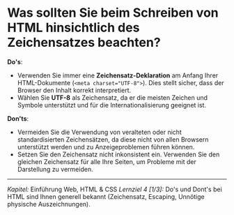 # Was sollten Sie beim Schreiben von HTML hinsichtlich des Zeichensatzes beachten?

**Do's**:
- Verwenden Sie immer eine **Zeichensatz-Deklaration** am Anfang Ihrer HTML-Dokumente (`<meta charset="UTF-8">`). Dies stellt sicher, dass der Browser den Inhalt korrekt interpretiert.
- Wählen Sie **UTF-8** als Zeichensatz, da er die meisten Zeichen und Symbole unterstützt und für die Internationalisierung geeignet ist.

**Don'ts**:
- Vermeiden Sie die Verwendung von veralteten oder nicht standardisierten Zeichensätzen, da diese nicht von allen Browsern unterstützt werden und zu Anzeigeproblemen führen können.
- Setzen Sie den Zeichensatz nicht inkonsistent ein. Verwenden Sie den gleichen Zeichensatz für alle Ihre Seiten, um Probleme mit der Darstellung zu vermeiden.

---

_Kapitel:_ Einführung Web, HTML & CSS
_Lernziel 4 \[1/3\]:_ Do's und Dont's bei HTML sind Ihnen generell bekannt (Zeichensatz, Escaping, Unnötige physische Auszeichnungen).
